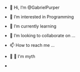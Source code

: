 - 👋 Hi, I’m @GabrielPurper
- 👀 I’m interested in Programming 
- 🌱 I’m currently learning 
- 💞️ I’m looking to collaborate on ...
- 📫 How to reach me ...
- 🗿 🍷 I'm myth

- <!---
- BIO
- Sou um profissional em formação na área de tecnologia, com curso de programação concluído pela Bijus, onde desenvolvi habilidades sólidas em lógica e desenvolvimento de software. Atualmente, estou cursando um técnico em Internet das Coisas (IoT), aprimorando meus conhecimentos em conectividade, automação e soluções inovadoras para dispositivos inteligentes. Tenho paixão por tecnologia e busco aplicar minhas competências em projetos que unam programação e IoT para criar impactos positivos.
- --->

<!---
GabrielPurper/GabrielPurper is a ✨ special ✨ and new repository because its `README.md` (this file) appears on your GitHub profile.
You can click the Preview link to take a look at your changes and enjoyed.
--->
